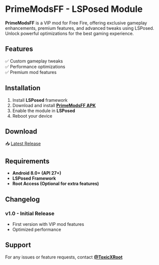 # PrimeModsFF - LSPosed Module  

**PrimeModsFF** is a VIP mod for Free Fire, offering exclusive gameplay enhancements, premium features, and advanced tweaks using LSPosed. Unlock powerful optimizations for the best gaming experience.  

## Features  
✅ Custom gameplay tweaks  
✅ Performance optimizations  
✅ Premium mod features  

## Installation  
1. Install **LSPosed** framework  
2. Download and install **[PrimeModsFF APK](https://github.com/ToxicXRoot/PrimeModsLspModule/releases/download/PrimeMods-v1.0/PrimeModsFF.apk)**  
3. Enable the module in **LSPosed**  
4. Reboot your device  

## Download  
📥 [Latest Release](https://github.com/ToxicXRoot/PrimeModsLspModule/releases/download/PrimeMods-v1.0/PrimeModsFF.apk)  

## Requirements  
- **Android 8.0+ (API 27+)**  
- **LSPosed Framework**  
- **Root Access (Optional for extra features)**  

## Changelog  
### v1.0 - Initial Release  
- First version with VIP mod features  
- Optimized performance  

## Support  
For any issues or feature requests, contact **[@ToxicXRoot](https://github.com/ToxicXRoot)**
